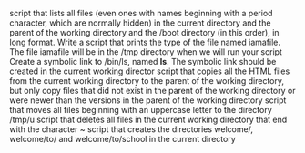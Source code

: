 script that lists all files (even ones with names beginning with a period character, which are normally hidden) in the current directory and the parent of the working directory and the /boot directory (in this order), in long format.
Write a script that prints the type of the file named iamafile. The file iamafile will be in the /tmp directory when we will run your script
Create a symbolic link to /bin/ls, named __ls__. The symbolic link should be created in the current working director
script that copies all the HTML files from the current working directory to the parent of the working directory, but only copy files that did not exist in the parent of the working directory or were newer than the versions in the parent of the working directory
script that moves all files beginning with an uppercase letter to the directory /tmp/u
script that deletes all files in the current working directory that end with the character ~
script that creates the directories welcome/, welcome/to/ and welcome/to/school in the current directory
